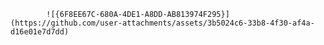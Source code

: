 


            ![{6F8EE67C-680A-4DE1-A8DD-AB813974F295}](https://github.com/user-attachments/assets/3b5024c6-33b8-4f30-af4a-d16e01e7d7dd)
